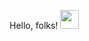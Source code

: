 Hello, folks!
<img src="https://raw.githubusercontent.com/MartinHeinz/MartinHeinz/master/wave.gif" width="30px">
<!-- [![David Guo's GitHub stats](https://github-readme-stats.vercel.app/api?username=IAMDAVID0921)](https://github.com/IAMDAVID0921/github-readme-stats) -->


<!--
**IAMDAVID0921/IAMDAVID0921** is a ✨ _special_ ✨ repository because its `README.md` (this file) appears on your GitHub profile.

Here are some ideas to get you started:

- 🔭 I’m currently working on ...
- 🌱 I’m currently learning ...
- 👯 I’m looking to collaborate on ...
- 🤔 I’m looking for help with ...
- 💬 Ask me about ...
- 📫 How to reach me: ...
- 😄 Pronouns: ...
- ⚡ Fun fact: ...
-->

